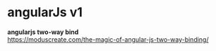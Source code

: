 # angularJs v1
**angularjs two-way bind**  
https://moduscreate.com/the-magic-of-angular-js-two-way-binding/  

